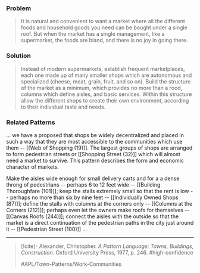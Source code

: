 ### Problem
>It is natural and convenient to want a market where all the different foods and household goods you need can be bought under a single roof. But when the market has a single management, like a supermarket, the foods are bland, and there is no joy in going there.

### Solution
>Instead of modern supermarkets, establish frequent marketplaces, each one made up of many smaller shops which are autonomous and specialized (cheese, meat, grain, fruit, and so on). Build the structure of the market as a minimum, which provides no more than a rood, columns which define aisles, and basic services. Within this structure allow the different shops to create their own environment, according to their individual taste and needs.

### Related Patterns
... we have a proposed that shops be widely decentralized and placed in such a way that they are most accessible to the communities which use them -- [[Web of Shopping (19)]]. The largest groups of shops are arranged to form pedestrian streets or [[Shopping Street (32)]] which will almost need a market to survive. This pattern describes the form and economic character of markets.

Make the aisles wide enough for small delivery carts and for a a dense throng of pedestrians -- perhaps 6 to 12 feet wide -- [[Building Thoroughfare (101)]]; keep the stalls extremely small so that the rent is low -- perhaps no more than six by nine feet -- [[Individually Owned Shops (87)]]; define the stalls with columns at the corners only -- [[Columns at the Corners (212)]]; perhaps even let the owners make roofs for themselves -- [[Canvas Roofs (244)]]; connect the aisles with the outside so that the market is a direct continuation of the pedestrian paths in the city just around it -- [[Pedestrian Street (100)]] ...

---

> [!cite]- Alexander, Christopher. _A Pattern Language: Towns, Buildings, Construction_. Oxford University Press, 1977, p. 246.
> #high-confidence
>
> #APL/Town-Patterns/Work-Communities
